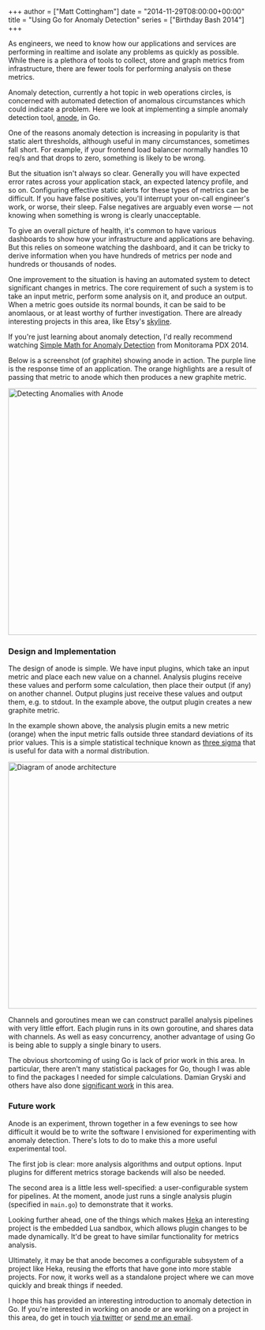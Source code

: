  +++
author = ["Matt Cottingham"]
date = "2014-11-29T08:00:00+00:00"
title = "Using Go for Anomaly Detection"
series = ["Birthday Bash 2014"]
+++


As engineers, we need to know how our applications and services are performing in realtime and isolate any problems as quickly as possible. While there is a plethora of tools to collect, store and graph metrics from infrastructure, there are fewer tools for performing analysis on these metrics.

Anomaly detection, currently a hot topic in web operations circles, is concerned with automated detection of anomalous circumstances which could indicate a problem. Here we look at implementing a simple anomaly detection tool, [anode](https://github.com/mattrco/anode.exp), in Go. 

One of the reasons anomaly detection is increasing in popularity is that static alert thresholds, although useful in many circumstances, sometimes fall short. For example, if your frontend load balancer normally handles 10 req/s and that drops to zero, something is likely to be wrong.

But the situation isn't always so clear. Generally you will have expected error rates across your application stack, an expected latency profile, and so on. Configuring effective static alerts for these types of metrics can be difficult. If you have false positives, you'll interrupt your on-call engineer's work, or worse, their sleep. False negatives are arguably even worse &mdash; not knowing when something is wrong is clearly unacceptable.

To give an overall picture of health, it's common to have various dashboards to show how your infrastructure and applications are behaving. But this relies on someone watching the dashboard, and it can be tricky to derive information when you have hundreds of metrics per node and hundreds or thousands of nodes.

One improvement to the situation is having an automated system to detect significant changes in metrics. The core requirement of such a system is to take an input metric, perform some analysis on it, and produce an output. When a metric goes outside its normal bounds, it can be said to be anomlaous, or at least worthy of further investigation. There are already interesting projects in this area, like Etsy's [skyline](http://github.com/etsy/skyline).

If you're just learning about anomaly detection, I'd really recommend watching [Simple Math for Anomaly Detection](http://vimeo.com/95069158) from Monitorama PDX 2014.

Below is a screenshot (of graphite) showing anode in action. The purple line is the response time of an application. The orange highlights are a result of passing that metric to anode which then produces a new graphite metric.

<img alt="Detecting Anomalies with Anode" src="/postimages/using-go-for-anomaly-detection/threesigma.png" width=803 height=500 />

### Design and Implementation

The design of anode is simple. We have input plugins, which take an input metric and place each new value on a channel. Analysis plugins receive these values and perform some calculation, then place their output (if any) on another channel. Output plugins just receive these values and output them, e.g. to stdout. In the example above, the output plugin creates a new graphite metric.

In the example shown above, the analysis plugin emits a new metric (orange) when the input metric falls outside three standard deviations of its prior values. This is a simple statistical technique known as [three sigma](http://en.wikipedia.org/wiki/68%E2%80%9395%E2%80%9399.7_rule) that is useful for data with a normal distribution.

<img alt="Diagram of anode architecture" src="/postimages/using-go-for-anomaly-detection/anode-diagram.png" width=803 height=500 />

Channels and goroutines mean we can construct parallel analysis pipelines with very little effort. Each plugin runs in its own goroutine, and shares data with channels. As well as easy concurrency, another advantage of using Go is being able to supply a single binary to users.

The obvious shortcoming of using Go is lack of prior work in this area. In particular, there aren't many statistical packages for Go, though I was able to find the packages I needed for simple calculations. Damian Gryski and others have also done [significant work](https://github.com/dgryski/go-change) in this area.

### Future work

Anode is an experiment, thrown together in a few evenings to see how difficult it would be to write the software I envisioned for experimenting with anomaly detection. There's lots to do to make this a more useful experimental tool.

The first job is clear: more analysis algorithms and output options. Input plugins for different metrics storage backends will also be needed.

The second area is a little less well-specified: a user-configurable system for pipelines. At the moment, anode just runs a single analysis plugin (specified in `main.go`) to demonstrate that it works.

Looking further ahead, one of the things which makes [Heka](https://github.com/mozilla-services/heka) an interesting project is the embedded Lua sandbox, which allows plugin changes to be made dynamically. It'd be great to have similar functionality for metrics analysis.

Ultimately, it may be that anode becomes a configurable subsystem of a project like Heka, reusing the efforts that have gone into more stable projects. For now, it works well as a standalone project where we can move quickly and break things if needed.

I hope this has provided an interesting introduction to anomaly detection in Go. If you're interested in working on anode or are working on a project in this area, do get in touch [via twitter](https://twitter.com/mattrco) or [send me an email](mailto:github@volant.is).

